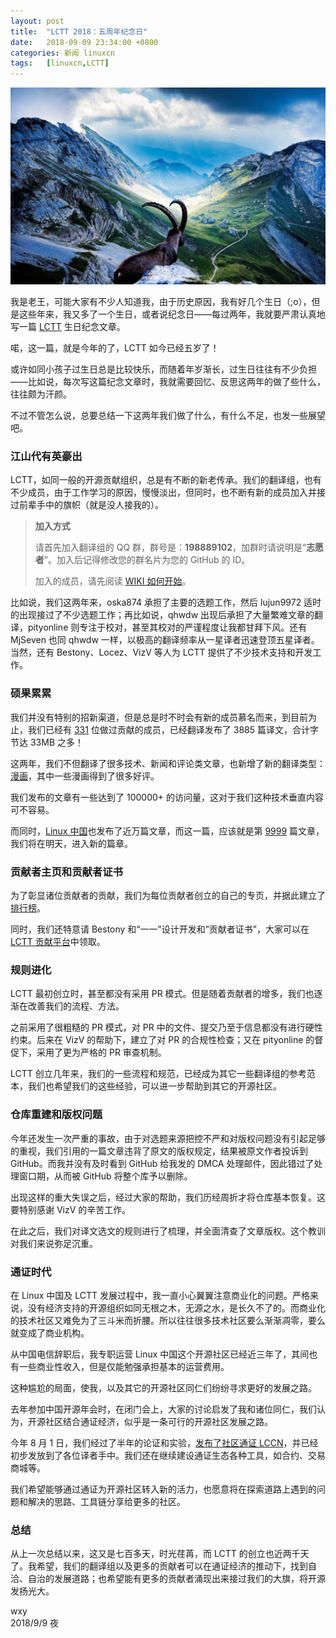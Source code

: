 ```yaml
---
layout: post
title:	"LCTT 2018：五周年纪念日"
date:	2018-09-09 23:34:00 +0800 
categories:	新闻 linuxcn 
tags:	[linuxcn,LCTT]
---
```



![](/Asserts/Images/album/201809/09/233431qhgn0dpho8691zhn.jpg)


我是老王，可能大家有不少人知道我，由于历史原因，我有好几个生日（;o），但是这些年来，我又多了一个生日，或者说纪念日——每过两年，我就要严肃认真地写一篇 [LCTT](https://linux.cn/lctt) 生日纪念文章。


喏，这一篇，就是今年的了，LCTT 如今已经五岁了！


或许如同小孩子过生日总是比较快乐，而随着年岁渐长，过生日往往有不少负担——比如说，每次写这篇纪念文章时，我就需要回忆、反思这两年的做了些什么，往往颇为汗颜。


不过不管怎么说，总要总结一下这两年我们做了什么，有什么不足，也发一些展望吧。


### 江山代有英豪出


LCTT，如同一般的开源贡献组织，总是有不断的新老传承。我们的翻译组，也有不少成员，由于工作学习的原因，慢慢淡出，但同时，也不断有新的成员加入并接过前辈手中的旗帜（就是没人接我的）。



> 
> **加入方式**
> 
> 
> 请首先加入翻译组的 QQ 群，群号是：**198889102**，加群时请说明是“**志愿者**”。加入后记得修改您的群名片为您的 GitHub 的 ID。
> 
> 
> 加入的成员，请先阅读 [WIKI 如何开始](https://github.com/LCTT/TranslateProject/wiki/01-%E5%A6%82%E4%BD%95%E5%BC%80%E5%A7%8B)。
> 
> 
> 


比如说，我们这两年来，oska874 承担了主要的选题工作，然后 lujun9972 适时的出现接过了不少选题工作；再比如说，qhwdw 出现后承担了大量繁难文章的翻译，pityonline 则专注于校对，甚至其校对的严谨程度让我都甘拜下风。还有 MjSeven 也同 qhwdw 一样，以极高的翻译频率从一星译者迅速登顶五星译者。当然，还有 Bestony、Locez、VizV 等人为 LCTT 提供了不少技术支持和开发工作。


### 硕果累累


我们并没有特别的招新渠道，但是总是时不时会有新的成员慕名而来，到目前为止，我们已经有 [331](https://linux.cn/lctt-list) 位做过贡献的成员，已经翻译发布了 3885 篇译文，合计字节达 33MB 之多！


这两年，我们不但翻译了很多技术、新闻和评论类文章，也新增了新的翻译类型：[漫画](https://linux.cn/talk/comic/)，其中一些漫画得到了很多好评。


我们发布的文章有一些达到了 100000+ 的访问量，这对于我们这种技术垂直内容可不容易。


而同时，[Linux 中国](https://linux.cn/)也发布了近万篇文章，而这一篇，应该就是第 [9999](/article-9999-1.html) 篇文章，我们将在明天，进入新的篇章。


### 贡献者主页和贡献者证书


为了彰显诸位贡献者的贡献，我们为每位贡献者创立的自己的专页，并据此建立了[排行榜](https://linux.cn/lctt-list)。


同时，我们还特意请 Bestony 和“一一”设计开发和”贡献者证书”，大家可以在 [LCTT 贡献平台](https://lctt.linux.cn/)中领取。


### 规则进化


LCTT 最初创立时，甚至都没有采用 PR 模式。但是随着贡献者的增多，我们也逐渐在改善我们的流程、方法。


之前采用了很粗糙的 PR 模式，对 PR 中的文件、提交乃至于信息都没有进行硬性约束。后来在 VizV 的帮助下，建立了对 PR 的合规性检查；又在 pityonline 的督促下，采用了更为严格的 PR 审查机制。


LCTT 创立几年来，我们的一些流程和规范，已经成为其它一些翻译组的参考范本，我们也希望我们的这些经验，可以进一步帮助到其它的开源社区。


### 仓库重建和版权问题


今年还发生一次严重的事故，由于对选题来源把控不严和对版权问题没有引起足够的重视，我们引用的一篇文章违背了原文的版权规定，结果被原文作者投诉到 GitHub。而我并没有及时看到 GitHub 给我发的 DMCA 处理邮件，因此错过了处理窗口期，从而被 GitHub 将整个库予以删除。


出现这样的重大失误之后，经过大家的帮助，我们历经周折才将仓库基本恢复。这要特别感谢 VizV 的辛苦工作。


在此之后，我们对译文选文的规则进行了梳理，并全面清查了文章版权。这个教训对我们来说弥足沉重。


### 通证时代


在 Linux 中国及 LCTT 发展过程中，我一直小心翼翼注意商业化的问题。严格来说，没有经济支持的开源组织如同无根之木，无源之水，是长久不了的。而商业化的技术社区又难免为了三斗米而折腰。所以往往很多技术社区要么渐渐凋零，要么就变成了商业机构。


从中国电信辞职后，我专职运营 Linux 中国这个开源社区已经近三年了，其间也有一些商业性收入，但是仅能勉强承担基本的运营费用。


这种尴尬的局面，使我，以及其它的开源社区同仁们纷纷寻求更好的发展之路。


去年参加中国开源年会时，在闭门会上，大家的讨论启发了我和诸位同仁，我们认为，开源社区结合通证经济，似乎是一条可行的开源社区发展之路。


今年 8 月 1 日，我们经过了半年的论证和实验，[发布了社区通证 LCCN](/article-9886-1.html)，并已经初步发放到了各位译者手中。我们还在继续建设通证生态各种工具，如合约、交易商城等。


我们希望能够通过通证为开源社区转入新的活力，也愿意将在探索道路上遇到的问题和解决的思路、工具链分享给更多的社区。


### 总结


从上一次总结以来，这又是七百多天，时光荏苒，而 LCTT 的创立也近两千天了。我希望，我们的翻译组以及更多的贡献者可以在通证经济的推动下，找到自洽、自治的发展道路；也希望能有更多的贡献者涌现出来接过我们的大旗，将开源发扬光大。


wxy  
 2018/9/9 夜
